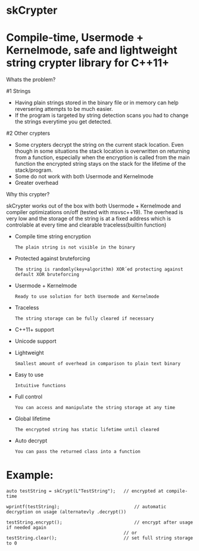 # skCrypter

# Compile-time, Usermode + Kernelmode, safe and lightweight string crypter library for C++11+

Whats the problem?

#1 Strings
- Having plain strings stored in the binary file or in memory can help reversering attempts to be much easier.
- If the program is targeted by string detection scans you had to change the strings everytime you get detected.

#2 Other crypters
- Some crypters decrypt the string on the current stack location. Even though in some situations the stack location is overwritten on returning from a function, especially when the encryption is called from the main function the encrypted string stays on the stack for the lifetime of the stack/program.
- Some do not work with both Usermode and Kernelmode
- Greater overhead

Why this crypter?

skCrypter works out of the box with both Usermode + Kernelmode and compiler optimizations on/off (tested with msvsc++19). The overhead is very low and the storage of the string is at a fixed address which is controlable at every time and clearable traceless(builtin function)

- Compile time string encryption

      The plain string is not visible in the binary
- Protected against bruteforcing
			
      The string is randomly(key+algorithm) XOR´ed protecting against default XOR bruteforcing
- Usermode + Kernelmode
			
      Ready to use solution for both Usermode and Kernelmode
- Traceless
			
      The string storage can be fully cleared if necessary
- C++11+ support
- Unicode support
- Lightweight
			
      Smallest amount of overhead in comparison to plain text binary
- Easy to use
			
      Intuitive functions
- Full control
			
      You can access and manipulate the string storage at any time
- Global lifetime
			
      The encrypted string has static lifetime until cleared
- Auto decrypt
		
      You can pass the returned class into a function

# Example:
    auto testString = skCrypt(L"TestString");	// encrypted at compile-time

    wprintf(testString);                            // automatic decryption on usage (alternatevly .decrypt())

    testString.encrypt();	                        // encrypt after usage if needed again
                                                // or                   
    testString.clear();	                        // set full string storage to 0
